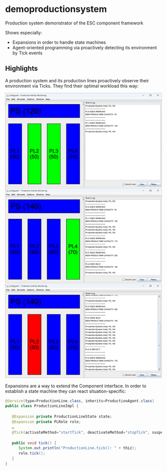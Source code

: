# demoproductionsystem

Production system demonstrator of the ESC component framework

Shows especially:
* Expansions in order to handle state machines
* Agent-oriented programming via proactively detecting its environment by Tick events


## Highlights
A production system and its production lines proactively observe their environment via Ticks. They find their optimal workload this way:

<img src="pics/productionsystem1.png" width="600" />

<img src="pics/productionsystem2.png" width="600" />

<img src="pics/productionsystem3.png" width="600" />

Expansions are a way to extend the Component interface. In order to establish a state machine they can react situation-specific:

```Java
@Service(type=ProductionLine.class, inherits=ProductionAgent.class)
public class ProductionLineImpl {

   @Expansion private ProductionLineState state;
   @Expansion private PLRole role;
   …
   @Tick(activateMethod="startTick", deactivateMethod="stopTick", suspendMethod="suspendTick", resumeMethod="resumeTick")

   public void tick() {
      System.out.println("ProductionLine.tick(): " + thiz);
      role.tick();
   }
}
```
